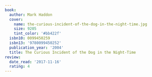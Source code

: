 ```yaml
---
book:
  author: Mark Haddon
  cover:
    name: the-curious-incident-of-the-dog-in-the-night-time.jpg
    size: 9205
    tint_color: '#bb422f'
  isbn10: 0099450259
  isbn13: '9780099450252'
  publication_year: '2004'
  title: The Curious Incident of the Dog in the Night-Time
review:
  date_read: '2017-11-16'
  rating: 4
---
```

